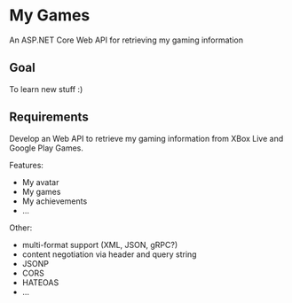 # My Games

An ASP.NET Core Web API for retrieving my gaming information

## Goal

To learn new stuff :)

## Requirements

Develop an Web API to retrieve my gaming information from XBox Live and Google Play Games.

Features:

* My avatar
* My games
* My achievements
* ...

Other:

* multi-format support (XML, JSON, gRPC?)
* content negotiation via header and query string
* JSONP
* CORS
* HATEOAS
* ...
